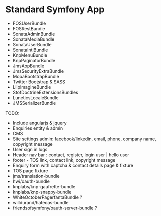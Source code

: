 Standard Symfony App
================


* FOSUserBundle
* FOSRestBundle
* SonataAdminBundle
* SonataMediaBundle
* SonataUserBundle
* SonataIntlBundle
* KnpMenuBundle
* KnpPaginatorBundle
* JmsAopBundle
* JmsSecurityExtraBundle
* MopaBootstrapBundle
* Twitter Bootstrap & SASS
* LiipImagineBundle
* StofDoctrineExtensionsBundles
* LuneticsLocaleBundle
* JMSSerializerBundle



TODO:
* Include angularjs & jquery
* Enquiries entity & admin
* CMS
* Site settings admin: facebook/linkedin, email, phone, company name, copyright message
* User sign in logs
* Header nav bar : contact, register, login user | hello user
* footer - TOS link, contact link, copyright message
* Enquiry form with captcha & contact details page & fixture 
* TOS page fixture
* jms/translation-bundle
* hwi/oauth-bundle
* knplabs/knp-gaufrette-bundle
* knplabs/knp-snappy-bundle
* WhiteOctoberPagerfantaBundle ?
* willdurand/hateoas-bundle
* friendsofsymfony/oauth-server-bundle ?

